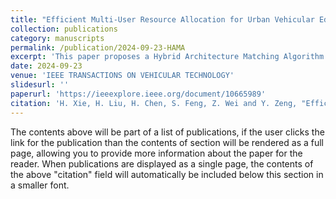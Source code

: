 ```yaml
---
title: "Efficient Multi-User Resource Allocation for Urban Vehicular Edge Computing: A Hybrid Architecture Matching Approach"
collection: publications
category: manuscripts
permalink: /publication/2024-09-23-HAMA
excerpt: 'This paper proposes a Hybrid Architecture Matching Algorithm (HAMA) to address inefficiencies in task offloading for vehicular edge computing in dynamic, multi-user networks, minimizing latency while considering energy constraints in both typical and complex urban scenarios, showing a 68% latency reduction over local execution.'
date: 2024-09-23
venue: 'IEEE TRANSACTIONS ON VEHICULAR TECHNOLOGY'
slidesurl: ''
paperurl: 'https://ieeexplore.ieee.org/document/10665989'
citation: 'H. Xie, H. Liu, H. Chen, S. Feng, Z. Wei and Y. Zeng, "Efficient Multi-User Resource Allocation for Urban Vehicular Edge Computing: A Hybrid Architecture Matching Approach," in IEEE Transactions on Vehicular Technology, doi: 10.1109/TVT.2024.3454771.'
---
```


The contents above will be part of a list of publications, if the user clicks the link for the publication than the contents of section will be rendered as a full page, allowing you to provide more information about the paper for the reader. When publications are displayed as a single page, the contents of the above "citation" field will automatically be included below this section in a smaller font.
